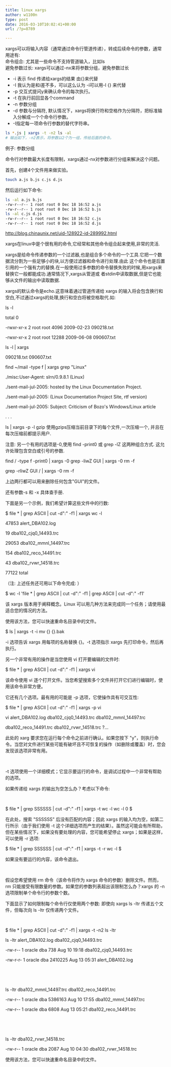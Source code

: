 ```yaml
---
title: linux xargs
author: w1100n
type: post
date: 2016-03-10T10:02:41+00:00
url: /?p=8789

---
```

xargs可以将输入内容（通常通过命令行管道传递），转成后续命令的参数，通常用途有:  
命令组合: 尤其是一些命令不支持管道输入，比如ls  
避免参数过长: xargs可以通过-nx来将参数分组，避免参数过长

- -i 表示 find 传递给xargs的结果 由{}来代替
- -I 我认为是和i差不多，可以这么认为 -i可以用-I {} 来代替
- -p 交互式提问y来确认命令的每次执行。
- -t 在执行前回显各个command
- -n 参数分组
- -d 参数与分隔符, 默认情况下，xargs将换行符和空格作为分隔符，把标准输入分解成一个个命令行参数。
- -I指定每一项命令行参数的替代字符串。

```bash
ls *.js | xargs -t -n2 ls -al
# 输出如下，-n2表示，将参数以2个为一组，传给后面的命令。
```

例子: 参数分组
  
命令行对参数最大长度有限制，xargs通过-nx对参数进行分组来解决这个问题。

首先，创建4个文件用来做实验。

```bash
touch a.js b.js c.js d.js
```

然后运行如下命令: 

```bash
ls -al a.js b.js
-rw-r--r-- 1 root root 0 Dec 18 16:52 a.js
-rw-r--r-- 1 root root 0 Dec 18 16:52 b.js
ls -al c.js d.js
-rw-r--r-- 1 root root 0 Dec 18 16:52 c.js
-rw-r--r-- 1 root root 0 Dec 18 16:52 d.js
```

http://blog.chinaunix.net/uid-128922-id-289992.html
  
xargs在linux中是个很有用的命令,它经常和其他命令组合起来使用,非常的灵活.
  
xargs是给命令传递参数的一个过滤器,也是组合多个命令的一个工具.它把一个数据流分割为一些足够小的块,以方便过滤器和命令进行处理.由此 这个命令也是后置引用的一个强有力的替换.在一般使用过多参数的命令替换失败的时候,用xargs来替换它一般都能成功.通常情况下,xargs从管道或 者stdin中读取数据,但是它也能够从文件的输出中读取数据.
  
xargs的默认命令是echo.这意味着通过管道传递给 xargs 的输入将会包含换行和空白,不过通过xargs的处理,换行和空白将被空格取代.如: 
  
ls -l
  
total 0
  
-rwxr-xr-x 2 root root 4096 2009-02-23 090218.txt
  
-rwxr-xr-x 2 root root 12288 2009-06-08 090607.txt
  
ls -l | xargs
  
090218.txt 090607.txt
  
find ~/mail -type f | xargs grep "Linux"
  
./misc:User-Agent: slrn/0.9.8.1 (Linux)
  
./sent-mail-jul-2005: hosted by the Linux Documentation Project.
  
./sent-mail-jul-2005: (Linux Documentation Project Site, rtf version)
  
./sent-mail-jul-2005: Subject: Criticism of Bozo's Windows/Linux article
  
. . .
  
ls | xargs -p -l gzip 使用gzips压缩当前目录下的每个文件,一次压缩一个, 并且在每次压缩前都提示用户.

注意: 另一个有用的选项是-0,使用 find -print0 或 grep -lZ 这两种组合方式. 这允许处理包含空白或引号的参数.
  
find / -type f -print0 | xargs -0 grep -liwZ GUI | xargs -0 rm -f
  
grep -rliwZ GUI / | xargs -0 rm -f
  
上边两行都可以用来删除任何包含"GUI"的文件。

还有参数-s 和 -x 具体查手册.
  
下面是另一个示例，我们希望计算这些文件中的行数: 

$ file * | grep ASCII | cut -d":" -f1 | xargs wc -l

47853 alert_DBA102.log
  
19 dba102_cjq0_14493.trc
  
29053 dba102_mmnl_14497.trc
  
154 dba102_reco_14491.trc
  
43 dba102_rvwr_14518.trc
  
77122 total
  
（注: 上述任务还可用以下命令完成: ）
  
$ wc -l 'file * | grep ASCII | cut -d":" -f1 | grep ASCII | cut -d":" -f1'

该 xargs 版本用于阐释概念。Linux 可以用几种方法来完成同一个任务；请使用最适合您的情况的方法。

使用该方法，您可以快速重命名目录中的文件。

$ ls | xargs -t -i mv {} {}.bak
  
-i 选项告诉 xargs 用每项的名称替换 {}。-t 选项指示 xargs 先打印命令，然后再执行。
  
另一个非常有用的操作是当您使用 vi 打开要编辑的文件时: 
  
$ file * | grep ASCII | cut -d":" -f1 | xargs vi
  
该命令使用 vi 逐个打开文件。当您希望搜索多个文件并打开它们进行编辑时，使用该命令非常方便。
  
它还有几个选项。最有用的可能是 -p 选项，它使操作具有可交互性: 
  
$ file * | grep ASCII | cut -d":" -f1 | xargs -p vi

vi alert_DBA102.log dba102_cjq0_14493.trc dba102_mmnl_14497.trc

dba102_reco_14491.trc dba102_rvwr_14518.trc ?...

此处的 xarg 要求您在运行每个命令之前进行确认。如果您按下 "y"，则执行命令。当您对文件进行某些可能有破坏且不可恢复的操作（如删除或覆盖）时，您会发现该选项非常有用。

 

-t 选项使用一个详细模式；它显示要运行的命令，是调试过程中一个非常有帮助的选项。

如果传递给 xargs 的输出为空怎么办？考虑以下命令: 

 

$ file * | grep SSSSSS | cut -d":" -f1 | xargs -t wc -l wc -l 0 $

在此处，搜索 "SSSSSS" 后没有匹配的内容；因此 xargs 的输入均为空，如第二行所示（由于我们使用 -t 这个详细选项而产生的结果）。虽然这可能会有所帮助，但在某些情况下，如果没有要处理的内容，您可能希望停止 xargs；如果是这样，可以使用 -r 选项: 

$ file * | grep SSSSSS | cut -d":" -f1 | xargs -t -r wc -l $

如果没有要运行的内容，该命令退出。

 

假设您希望使用 rm 命令（该命令将作为 xargs 命令的参数）删除文件。然而，rm 只能接受有限数量的参数。如果您的参数列表超出该限制怎么办？xargs 的 -n 选项限制单个命令行的参数个数。

下面显示了如何限制每个命令行仅使用两个参数: 即使向 xargs ls -ltr 传递五个文件，但每次向 ls -ltr 仅传递两个文件。

 

$ file * | grep ASCII | cut -d":" -f1 | xargs -t -n2 ls -ltr

ls -ltr alert_DBA102.log dba102_cjq0_14493.trc

-rw-r-- 1 oracle dba 738 Aug 10 19:18 dba102_cjq0_14493.trc

-rw-r-r- 1 oracle dba 2410225 Aug 13 05:31 alert_DBA102.log

 

 

ls -ltr dba102_mmnl_14497.trc dba102_reco_14491.trc

-rw-r-- 1 oracle dba 5386163 Aug 10 17:55 dba102_mmnl_14497.trc

-rw-r-- 1 oracle dba 6808 Aug 13 05:21 dba102_reco_14491.trc

 

 

ls -ltr dba102_rvwr_14518.trc

-rw-r-- 1 oracle dba 2087 Aug 10 04:30 dba102_rvwr_14518.trc

使用该方法，您可以快速重命名目录中的文件。